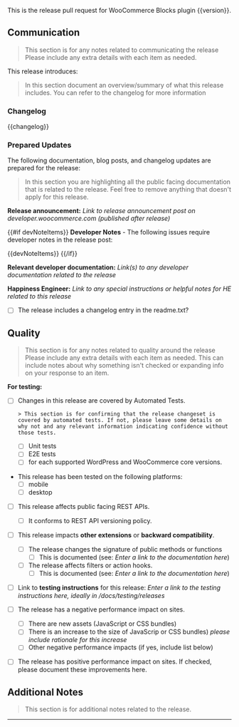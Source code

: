 This is the release pull request for WooCommerce Blocks plugin {{version}}.

## Communication

>  This section is for any notes related to communicating the release Please include any extra details with each item as needed.


This release introduces:


> In this section document an overview/summary of what this release includes. You can refer to the changelog for more information


### Changelog

{{changelog}}

### Prepared Updates

The following documentation, blog posts, and changelog updates are prepared for the release:


> In this section you are highlighting all the public facing documentation that is related to the release. Feel free to remove anything that doesn't apply for this release.


**Release announcement:** *Link to release announcement post on developer.woocommerce.com (published after release)*

{{#if devNoteItems}}
**Developer Notes** - The following issues require developer notes in the release post:

{{devNoteItems}}
{{/if}}


**Relevant developer documentation:**
_Link(s) to any developer documentation related to the release_

**Happiness Engineer:**
_Link to any special instructions or helpful notes for HE related to this release_

* [ ] The release includes a changelog entry in the readme.txt?


## Quality


> This section is for any notes related to quality around the release Please include any extra details with each item as needed. This can include notes about why something isn't checked or expanding info on your response to an item.



**For testing:**

* [ ] Changes in this release are covered by Automated Tests.

      > This section is for confirming that the release changeset is covered by automated tests. If not, please leave some details on why not and any relevant information indicating confidence without those tests.

     * [ ] Unit tests
     * [ ] E2E tests
     * [ ] for each supported WordPress and WooCommerce core versions.

* This release has been tested on the following platforms:
     * [ ] mobile
     * [ ] desktop

* [ ] This release affects public facing REST APIs.
    * [ ] It conforms to REST API versioning policy.

* [ ] This release impacts **other extensions** or **backward compatibility**.
    * [ ] The release changes the signature of public methods or functions
        * [ ] This is documented (see: *Enter a link to the documentation here*)
    * [ ] The release affects filters or action hooks.
        * [ ] This is documented (see: *Enter a link to the documentation here*)

* [ ] Link to **testing instructions** for this release: *Enter a link to the testing instructions here, ideally in /docs/testing/releases*

* [ ] The release has a negative performance impact on sites.
    * [ ] There are new assets (JavaScript or CSS bundles)
    * [ ] There is an increase to the size of JavaScrip or CSS bundles) *please include rationale for this increase*
    * [ ] Other negative performance impacts (if yes, include list below)

* [ ] The release has positive performance impact on sites. If checked, please document these improvements here.

## Additional Notes

> This section is for additional notes related to the release.

------
